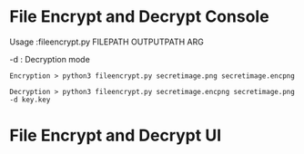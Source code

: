 # File Encrypt and Decrypt Console

Usage :fileencrypt.py FILEPATH OUTPUTPATH ARG 

-d : Decryption mode

```
Encryption > python3 fileencrypt.py secretimage.png secretimage.encpng

Decryption > python3 fileencrypt.py secretimage.encpng secretimage.png -d key.key 
```

# File Encrypt and Decrypt UI

